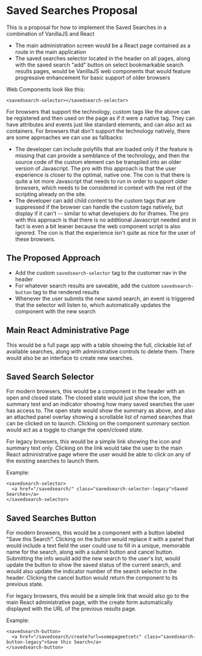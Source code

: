 # Saved Searches Proposal

This is a proposal for how to implement the Saved Searches in a combination of VanillaJS and React

* The main administration screen would be a React page contained as a route in the main application
* The saved searches selector located in the header on all pages, along with the saved search "add" button on select bookmarkable search results pages, would be VanillaJS web components that would feature progressive enhancement for basic support of older browsers

Web Components look like this:
```
<savedsearch-selector></savedsearch-selector>
```

For browsers that support the technology, custom tags like the above can be registered and then used on the page as if it were a native tag. They can have attributes and events just like standard elements, and can also act as containers. For browsers that don't support the technology natively, there are some approaches we can use as fallbacks:

* The developer can include polyfills that are loaded only if the feature is missing that can provide a semblance of the technology, and then the source code of the custom element can be transpiled into an older version of Javascript. The pro with this approach is that the user experience is closer to the optimal, native one. The con is that there is quite a lot more Javascript that needs to run in order to support older browsers, which needs to be considered in context with the rest of the scripting already on the site.
* The developer can add child content to the custom tags that are suppressed if the browser can handle the custom tags natively, but display if it can't -- similar to what developers do for iframes. The pro with this approach is that there is no additional Javascript needed and in fact is even a bit leaner because the web component script is also ignored. The con is that the experience isn't quite as nice for the user of these browsers.

## The Proposed Approach
* Add the custom `savedsearch-selector` tag to the customer nav in the header
* For whatever search results are saveable, add the custom `savedsearch-button` tag to the rendered results
* Whenever the user submits the new saved search, an event is triggered that the selector will listen to, which automatically updates the component with the new search

## Main React Administrative Page
This would be a full page app with a table showing the full, clickable list of available searches, along with administrative controls to delete them. There would also be an interface to create new searches.

## Saved Search Selector
For modern browsers, this would be a component in the header with an open and closed state. The closed state would just show the icon, the summary text and an indicator showing how many saved searches the user has access to. The open state would show the summary as above, and also an attached panel overlay showing a scrollable list of named searches that can be clicked on to launch. Clicking on the component summary section would act as a toggle to change the open/closed state.

For legacy browsers, this would be a simple link showing the icon and summary text only. Clicking on the link would take the user to the main React administrative page where the user would be able to click on any of the existing searches to launch them.

Example:
```
<savedsearch-selector>
  <a href="/savedsearch/" class="savedsearch-selector-legacy">Saved Searches</a>
</savedsearch-selector>
```

## Saved Searches Button
For modern browsers, this would be a component with a button labeled "Save this Search". Clicking on the button would replace it with a panel that would include a text field the user could use to fill in a unique, memorable name for the search, along with a submit button and cancel button. Submitting the info would add the new search to the user's list, would update the button to show the saved status of the current search, and would also update the indicator number of the search selector in the header. Clicking the cancel button would return the component to its previous state.

For legacy browsers, this would be a simple link that would also go to the main React administrative page, with the create form automatically displayed with the URL of the previous results page.

Example:
```
<savedsearch-button>
  <a href="/savedsearch/create?url=somepageetcetc" class="savedsearch-button-legacy">Save this Search</a>
</savedsearch-button>
```
